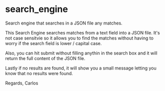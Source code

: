 # search_engine
Search engine that searches in a JSON file any matches.

This Search Engine searches matches from a text field into a JSON file. It's not case sensitvie so it allows you to find the matches without having to worry if the search field is lower / capital case. 

Also, you can hit submit without filling anythin in the search box and it will return the full content of the JSON file. 

Lastly if no results are found, it will show you a small message letting you know that no results were found. 

Regards,
Carlos
